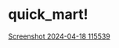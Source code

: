 # quick_mart!
[Screenshot 2024-04-18 115539](https://github.com/SOLANKIRUSHIK/quick_mart/assets/147038844/adf8b5de-f31d-424b-8cdc-0397f8059181)

